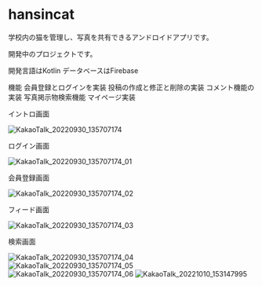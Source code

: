 # hansincat

学校内の猫を管理し、写真を共有できるアンドロイドアプリです。

開発中のプロジェクトです。

開発言語はKotlin
データベースはFirebase

機能
会員登録とログインを実装
投稿の作成と修正と削除の実装
コメント機能の実装
写真掲示物検索機能
マイページ実装



イントロ画面

![KakaoTalk_20220930_135707174](https://user-images.githubusercontent.com/79002803/193193508-699a5b04-8617-4803-b79f-45c4987d5cf6.jpg)

ログイン画面

![KakaoTalk_20220930_135707174_01](https://user-images.githubusercontent.com/79002803/193193513-e135c815-b110-47c9-b461-b9362096aa71.jpg)

会員登録画面

![KakaoTalk_20220930_135707174_02](https://user-images.githubusercontent.com/79002803/193193515-3e618eed-1fc2-49e5-9cdf-e9c32f29ad02.jpg)

フィード画面

![KakaoTalk_20220930_135707174_03](https://user-images.githubusercontent.com/79002803/193193516-d5fc3a82-be46-4f17-b528-f99a388dfeaf.jpg)

検索画面

![KakaoTalk_20220930_135707174_04](https://user-images.githubusercontent.com/79002803/193193520-1f170d81-87fa-4f97-8ec0-8952cde90cc6.jpg)
![KakaoTalk_20220930_135707174_05](https://user-images.githubusercontent.com/79002803/193193521-805ffdef-6fc6-47c5-8242-355714f50e1e.jpg)
![KakaoTalk_20220930_135707174_06](https://user-images.githubusercontent.com/79002803/193193526-0ef0cdfc-a1b7-4f5b-ab0f-f4b38160fbd0.jpg)
![KakaoTalk_20221010_153147995](https://user-images.githubusercontent.com/79002803/194809362-88c73ada-8c8e-4905-a891-dcacf8dee9cc.png)
